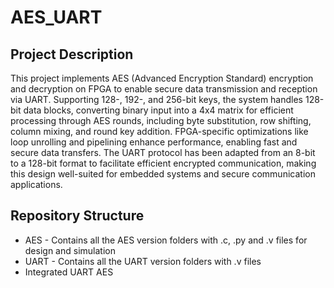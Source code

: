 # AES_UART

## Project Description

This project implements AES (Advanced Encryption Standard) encryption and decryption on FPGA to enable secure data transmission and reception via UART. Supporting 128-, 192-, and 256-bit keys, the system handles 128-bit data blocks, converting binary input into a 4x4 matrix for efficient processing through AES rounds, including byte substitution, row shifting, column mixing, and round key addition. FPGA-specific optimizations like loop unrolling and pipelining enhance performance, enabling fast and secure data transfers. The UART protocol has been adapted from an 8-bit to a 128-bit format to facilitate efficient encrypted communication, making this design well-suited for embedded systems and secure communication applications.

## Repository Structure

- AES - Contains all the AES version folders with .c, .py and .v files for design and simulation
- UART - Contains all the UART version folders with .v files
- Integrated UART AES
